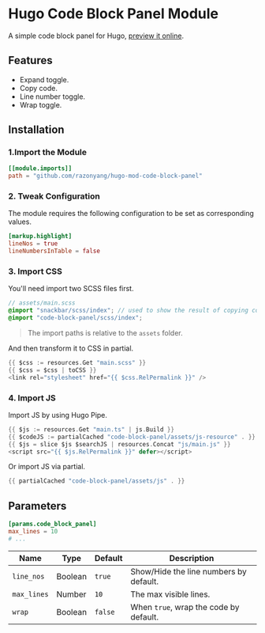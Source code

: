 # Hugo Code Block Panel Module

A simple code block panel for Hugo, [preview it online](https://projects.razonyang.com/hugo-mod-code-block-panel/).

## Features

- Expand toggle.
- Copy code.
- Line number toggle.
- Wrap toggle.

## Installation

### 1.Import the Module

```toml
[[module.imports]]
path = "github.com/razonyang/hugo-mod-code-block-panel"
```

### 2. Tweak Configuration

The module requires the following configuration to be set as corresponding values.

```toml
[markup.highlight]
lineNos = true
lineNumbersInTable = false
```

### 3. Import CSS

You'll need import two SCSS files first.

```scss
// assets/main.scss
@import "snackbar/scss/index"; // used to show the result of copying code.
@import "code-block-panel/scss/index";
```

> The import paths is relative to the `assets` folder.

And then transform it to CSS in partial.

```go
{{ $css := resources.Get "main.scss" }}
{{ $css = $css | toCSS }}
<link rel="stylesheet" href="{{ $css.RelPermalink }}" />
```

### 4. Import JS

Import JS by using Hugo Pipe.

```go
{{ $js := resources.Get "main.ts" | js.Build }}
{{ $codeJS := partialCached "code-block-panel/assets/js-resource" . }}
{{ $js = slice $js $searchJS | resources.Concat "js/main.js" }}
<script src="{{ $js.RelPermalink }}" defer></script>
```

Or import JS via partial.

```go
{{ partialCached "code-block-panel/assets/js" . }}
```

## Parameters

```toml
[params.code_block_panel]
max_lines = 10
# ...
```

| Name | Type | Default | Description
|---|---|---|---
| `line_nos` | Boolean | `true` | Show/Hide the line numbers by default.
| `max_lines` | Number | `10` | The max visible lines.
| `wrap` | Boolean | `false` | When `true`, wrap the code by default.

